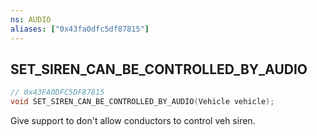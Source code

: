 ```yaml
---
ns: AUDIO
aliases: ["0x43fa0dfc5df87815"]
---
```

## SET_SIREN_CAN_BE_CONTROLLED_BY_AUDIO

```c
// 0x43FA0DFC5DF87815
void SET_SIREN_CAN_BE_CONTROLLED_BY_AUDIO(Vehicle vehicle);
```

Give support to don't allow conductors to control veh siren.

